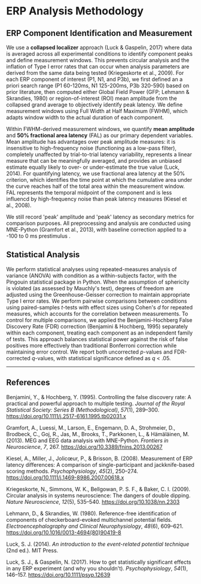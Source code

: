 # ERP Analysis Methodology

## ERP Component Identification and Measurement

We use a **collapsed localizer** approach (Luck & Gaspelin, 2017) where data is averaged across all experimental conditions to identify component peaks and define measurement windows. This prevents circular analysis and the inflation of Type I error rates that can occur when analysis parameters are derived from the same data being tested (Kriegeskorte et al., 2009). For each ERP component of interest (P1, N1, and P3b), we first defined an a priori search range (P1 60-120ms, N1 125-200ms, P3b 320-590) based on prior literature, then computed either Global Field Power (GFP; Lehmann & Skrandies, 1980) or region-of-interest (ROI) mean amplitude from the collapsed grand average to objectively identify peak latency. We define measurement windows using Full Width at Half Maximum (FWHM), which adapts window width to the actual duration of each component.

Within FWHM-derived measurement windows, we quantify **mean amplitude** and **50% fractional area latency** (FAL) as our primary dependent variables. Mean amplitude has advantages over peak amplitude measures: it is insensitive to high-frequency noise (functioning as a low-pass filter), completely unaffected by trial-to-trial latency variability, represents a linear measure that can be meaningfully averaged, and provides an unbiased estimate equally likely to over- or under-estimate the true value (Luck, 2014). For quantifying latency, we use fractional area latency at the 50% criterion, which identifies the time point at which the cumulative area under the curve reaches half of the total area within the measurement window. FAL represents the temporal midpoint of the component and is less influencd by high-frequency noise than peak latency measures (Kiesel et al., 2008). 

We still record 'peak' amplitude and 'peak' latency as secondary metrics for comparison purposes. All preprocessing and analysis are conducted using MNE-Python (Gramfort et al., 2013), with baseline correction applied to a -100 to 0 ms prestimulus .

## Statistical Analysis

We perform statistical analyses using repeated-measures analysis of variance (ANOVA) with condition as a within-subjects factor, with the Pingouin statistical package in Python. When the assumption of sphericity is violated (as assessed by Mauchly's test), degrees of freedom are adjusted using the Greenhouse-Geisser correction to maintain appropriate Type I error rates. We perform pairwise comparisons between conditions using paired-samples *t*-tests with effect sizes using Cohen's *d* for repeated measures, which accounts for the correlation between measurements. To control for multiple comparisons, we applied the Benjamini-Hochberg False Discovery Rate (FDR) correction (Benjamini & Hochberg, 1995) separately within each component, treating each component as an independent family of tests. This approach balances statistical power against the risk of false positives more effectively than traditional Bonferroni correction while maintaining error control. We report both uncorrected *p*-values and FDR-corrected *q*-values, with statistical significance defined as *q* < .05.

---

## References

Benjamini, Y., & Hochberg, Y. (1995). Controlling the false discovery rate: A practical and powerful approach to multiple testing. *Journal of the Royal Statistical Society: Series B (Methodological)*, *57*(1), 289–300. https://doi.org/10.1111/j.2517-6161.1995.tb02031.x

Gramfort, A., Luessi, M., Larson, E., Engemann, D. A., Strohmeier, D., Brodbeck, C., Goj, R., Jas, M., Brooks, T., Parkkonen, L., & Hämäläinen, M. (2013). MEG and EEG data analysis with MNE-Python. *Frontiers in Neuroscience*, *7*, 267. https://doi.org/10.3389/fnins.2013.00267

Kiesel, A., Miller, J., Jolicœur, P., & Brisson, B. (2008). Measurement of ERP latency differences: A comparison of single-participant and jackknife-based scoring methods. *Psychophysiology*, *45*(2), 250–274. https://doi.org/10.1111/j.1469-8986.2007.00618.x

Kriegeskorte, N., Simmons, W. K., Bellgowan, P. S. F., & Baker, C. I. (2009). Circular analysis in systems neuroscience: The dangers of double dipping. *Nature Neuroscience*, *12*(5), 535–540. https://doi.org/10.1038/nn.2303

Lehmann, D., & Skrandies, W. (1980). Reference-free identification of components of checkerboard-evoked multichannel potential fields. *Electroencephalography and Clinical Neurophysiology*, *48*(6), 609–621. https://doi.org/10.1016/0013-4694(80)90419-8

Luck, S. J. (2014). *An introduction to the event-related potential technique* (2nd ed.). MIT Press.

Luck, S. J., & Gaspelin, N. (2017). How to get statistically significant effects in any ERP experiment (and why you shouldn't). *Psychophysiology*, *54*(1), 146–157. https://doi.org/10.1111/psyp.12639
